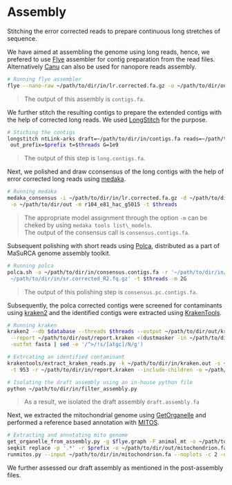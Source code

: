 # Assembly
Stitching the error corrected reads to prepare continuous long stretches of sequence.

We have aimed at assembling the genome using long reads, hence, we prefered to use [Flye](https://github.com/fenderglass/Flye) assembler for contig preparation from the read files. Alternatively [Canu](https://github.com/marbl/canu) can also be used for nanopore reads assembly.
```bash
# Running flye assembler
flye --nano-raw ~/path/to/dir/in/lr.corrected.fa.gz -o ~/path/to/dir/out -t $threads
```
> The output of this assembly is `contigs.fa`.

We further stitch the resulting contigs to prepare the extended contigs with the help of corrected long reads. We used [LongStitch](https://github.com/bcgsc/LongStitch) for the purpose.
```bash
# Stiching the contigs
longstitch ntLink-arks draft=~/path/to/dir/in/contigs.fa reads=~/path/to/dir/in/lr.corrected.fa.gz \
 out_prefix=$prefix t=$threads G=1e9
```
> The output of this step is `long.contigs.fa`.

Next, we polished and draw cconsensus of the long contigs with the help of error corrected long reads using [medaka](https://github.com/nanoporetech/medaka).
```bash
# Running medaka
medaka_consensus -i ~/path/to/dir/in/lr.corrected.fa.gz -d ~/path/to/dir/in/long.contigs.fa \
 -o ~/path/to/dir/out -m r104_e81_hac_g5015 -t $threads
```
> The appropriate model assignment through the option `-m` can be cheked by using `medaka tools list\_models`.  
> The output of the consensus call is `consensus.contigs.fa`.

Subsequent polishing with short reads using [Polca](https://github.com/alekseyzimin/masurca), distributed as a part of MaSuRCA genome assembly toolkit.
```bash
# Running polca
polca.sh -a ~/path/to/dir/in/consensus.contigs.fa -r '~/path/to/dir/in/sr.corrected.R1.fq.gz \
 ~/path/to/dir/in/sr.corrected_R2.fq.gz' -t $threads -m 2G
 ```
> The output of this polishing step is `consensus.pc.contigs.fa`.

Subsequently, the polca corrected contigs were screened for contaminants using [kraken2](https://github.com/DerrickWood/kraken2) and the identified contigs were extracted using [KrakenTools](https://github.com/jenniferlu717/KrakenTools).
```bash
# Running kraken
kraken2 --db $database --threads $threads --output ~/path/to/dir/out/kraken.out --confidence 0.10 \
 --report ~/path/to/dir/out/report.kraken <(dustmasker -in ~/path/to/dir/in/consensus.pc.contigs.fa \
 -outfmt fasta | sed -e '/^>/!s/[atgc]/N/g')

# Extrcating an identified contaminant
krakentools/extract_kraken_reads.py -k ~/path/to/dir/in/kraken.out -s ~/path/to/dir/in/consensus.pc.contigs.fa \
 -t 953 -r ~/path/to/dir/in/report.kraken --include-children -o ~/path/to/dir/out/wolb.contigs.fa

# Isolating the draft assembly using an in-house python file
python ~/path/to/dir/in/filter_assembly.py
```
> As a result, we isolated the draft assembly `draft.assembly.fa`

Next, we extracted the mitochondrial genome using [GetOrganelle](https://github.com/Kinggerm/GetOrganelle) and performed a reference based annotation with [MITOS](https://gitlab.com/Bernt/MITOS).
```bash
# Extracting and annotating mito genome 
get_organelle_from_assembly.py -g $flye.graph -F animal_mt -o ~/path/to/dir/out --min-depth 10 -t $threads
seqkit replace -p '.*' -r $prefix -o ~/path/to/dir/out/mitochondrion.fa ~/path/to/dir/in/*.fa
runmitos.py --input ~/path/to/dir/in/mitochondrion.fa --noplots -c 2 -o ~/path/to/dir/out -r refseq89m -R ref
```
We further assessed our draft assembly as mentioned in the post-assembly files.
